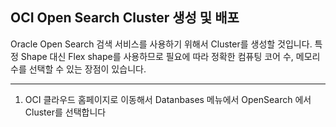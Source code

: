 ## OCI Open Search Cluster 생성 및 배포

Oracle Open Search 검색 서비스를 사용하기 위해서 Cluster를 생성할 것입니다. 
특정 Shape 대신 Flex shape를 사용하므로 필요에 따라 정확한 컴퓨팅 코어 수, 메모리 수를 선택할 수 있는 장점이 있습니다. 
 
---

1. OCI 클라우드 홈페이지로 이동해서 Datanbases 메뉴에서 OpenSearch 에서 Cluster를 선택합니다
